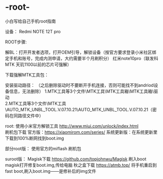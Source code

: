 # -root-
小白写给自己手机root指南

设备：
Redmi NOTE 12T pro

ROOT步骤:

解BL：打开开发者选项，打开OEM引导，解锁设备（按官方要求登录小米社区绑定手机和账号，完成内测申请，大约需要半个月刷积分）
红米note10pro（联发科MTK 天玑1100以前的芯片可强解）

下载强解MTK工具包：

安装驱动路径：   （之后删除驱动时不要断开手机连接，否则可能找不到andriod设备信息，无法删除）
1.MTK工具等3个文件\MTK工具\MTK工具箱\MTK工具箱\驱动  
2.MTK工具等3个文件\MTK工具\AUTO_MTK_UNBL_TOOL.V.07.10.21\AUTO_MTK_UNBL_TOOL.V.07.10.21（密码在同路径文件中）


root: 
使用小米官方解锁工具 http://www.miui.com/unlock/index.html   
刷机包下载 官方版：https://xiaomirom.com/series/
系统更新版：在系统更新里下载到100%断网找到boot.img

部分root版：
使用官方的miflash 刷机包

suroot版：
Magisk下载  https://github.com/topjohnwu/Magisk
刷入boot magisk打开修复boot.img,传给电脑
秋之盒下载 https://atmb.top/
将手机重启到fast boot,刷入boot.img——是修补后的img文件
      
                
